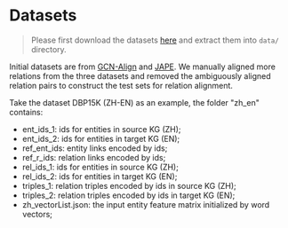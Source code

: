 # Datasets

> Please first download the datasets [here](http://59.108.48.35/HGCN-JE-JR_data.zip) and extract them into `data/` directory.

Initial datasets are from [GCN-Align](https://github.com/1049451037/GCN-Align) and [JAPE](https://github.com/nju-websoft/JAPE).
We manually aligned more relations from the three datasets and removed the ambiguously aligned relation pairs to construct the test sets for relation alignment.

Take the dataset DBP15K (ZH-EN) as an example, the folder "zh_en" contains:
* ent_ids_1: ids for entities in source KG (ZH);
* ent_ids_2: ids for entities in target KG (EN);
* ref_ent_ids: entity links encoded by ids;
* ref_r_ids: relation links encoded by ids;
* rel_ids_1: ids for entities in source KG (ZH);
* rel_ids_2: ids for entities in target KG (EN);
* triples_1: relation triples encoded by ids in source KG (ZH);
* triples_2: relation triples encoded by ids in target KG (EN);
* zh_vectorList.json: the input entity feature matrix initialized by word vectors;
